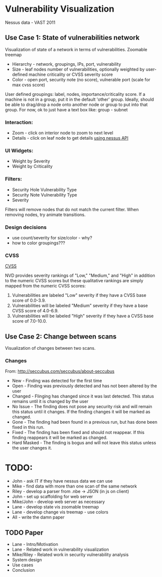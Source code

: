 # Vulnerability Visualization

Nessus data - VAST 2011

## Use Case 1: State of vulnerabilities network
Visualization of state of a network in terms of vulnerabilities.
Zoomable treemap
* Hierarchy - network, groupings, IPs, port, vulnerability
* Size - leaf nodes number of vulnerabilities, optionally weighted by user-defined machine criticality or CVSS severity score
* Color - open port, security note (no score), vulnerable port (scale for max cvss score)

User defined groupings: label, nodes, importance/criticality score. If a machine is not in a group, put it in the default 'other' group. Ideally, should be able to drag/drop a node onto another node or group to put into that group. For now, ok to just have a text box like: group - subnet

### Interaction:
* Zoom - click on interior node to zoom to next level
* Details - click on leaf node to get details [using nessus API](http://www.nessus.org/plugins/index.php?view=single&id=42118/)

### UI Widgets: 
* Weight by Severity
* Weight by Criticality

### Filters:
* Security Hole Vulnerability Type
* Security Note Vulnerability Type
* Severity

Filters will remove nodes that do not match the current filter. When removing nodes, try animate transitions.


### Design decisions

* use count/severity for size/color - why? 
* how to color groupings???

### CVSS
[CVSS](https://nvd.nist.gov/cvss.cfm)

NVD provides severity rankings of "Low," "Medium," and "High" in addition to the numeric CVSS scores
but these qualitative rankings are simply mapped from the numeric CVSS scores:
1. Vulnerabilities are labeled "Low" severity if they have a CVSS base score of 0.0-3.9.
2. Vulnerabilities will be labeled "Medium" severity if they have a base CVSS score of 4.0-6.9.
3. Vulnerabilities will be labeled "High" severity if they have a CVSS base score of 7.0-10.0. 


## Use Case 2: Change between scans
Visualization of changes between two scans.

### Changes
From: http://seccubus.com/seccubus/about-seccubus

* New - Finding was detected for the first time
* Open - Finding was previously detected and has not been altered by the user
* Changed - Flinging has changed since it was last detected. This status remains until it is changed by the user
* No Issue - The finding does not pose any security risk and will remain this status until it changes. If the finding changes it will be marked as changed.
* Gone - The finding had been found in a previous run, but has done been fixed in this run.
* Fixed - The finding has been fixed and should not reappear. If this finding reappears it will be marked as changed.
* Hard Masked - The finding is bogus and will not leave this status unless the user changes it.


# TODO:
* John - ask IT if they have nessus data we can use
* Mike - find data with more than one scan of the same network
* Riley - develop a parser from .nbe -> JSON (in js on client)
* John - set up scaffolding for web server
* Mike/John - develop web server as necessary
* Lane - develop state vis zoomable treemap
* Lane - develop change vis treemap - use colors
* All - write the damn paper

## TODO Paper
* Lane - Intro/Motivation
* Lane - Related work in vulnerability visualization
* Mike/Riley - Related work in security vulnerability analysis
* System design
* Use cases
* Conclusion
